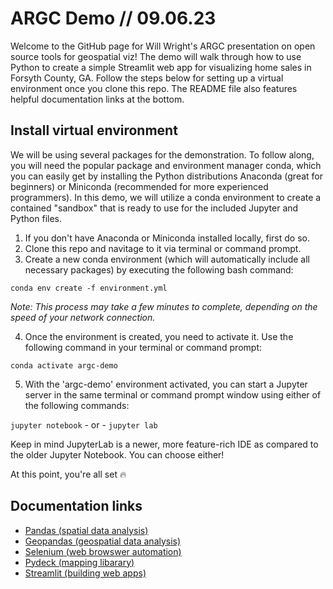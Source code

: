 # ARGC Demo // 09.06.23

Welcome to the GitHub page for Will Wright's ARGC presentation on open source tools for geospatial viz! The demo will walk through how to use Python to create a simple Streamlit web app for visualizing home sales in Forsyth County, GA. Follow the steps below for setting up a virtual environment once you clone this repo. The README file also features helpful documentation links at the bottom.

## Install virtual environment

We will be using several packages for the demonstration. To follow along, you will need the popular package and environment manager conda, which you can easily get by installing the Python distributions Anaconda (great for beginners) or Miniconda (recommended for more experienced programmers). In this demo, we will utilize a conda environment to create a contained "sandbox" that is ready to use for the included Jupyter and Python files.

1) If you don't have Anaconda or Miniconda installed locally, first do so.
2) Clone this repo and navitage to it via terminal or command prompt.
3) Create a new conda environment (which will automatically include all necessary packages) by executing the following bash command:

`conda env create -f environment.yml`

<em>Note: This process may take a few minutes to complete, depending on the speed of your network connection.</em> 

4) Once the environment is created, you need to activate it. Use the following command in your terminal or command prompt:

`conda activate argc-demo`

5) With the 'argc-demo' environment activated, you can start a Jupyter server in the same terminal or command prompt window using either of the following commands:

`jupyter notebook` - or - `jupyter lab`

Keep in mind JupyterLab is a newer, more feature-rich IDE as compared to the older Jupyter Notebook. You can choose either!

At this point, you're all set 🔥

## Documentation links
 - <a href="https://pandas.pydata.org/docs/index.html">Pandas (spatial data analysis)</a>
 - <a href="https://geopandas.org/en/stable/">Geopandas (geospatial data analysis)</a>
 - <a href="https://selenium-python.readthedocs.io/index.html">Selenium (web browswer automation)</a>
 - <a href="https://pydeck.gl/">Pydeck (mapping libarary)</a>
 - <a href="https://streamlit.io/">Streamlit (building web apps)</a>
